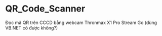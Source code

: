 # QR_Code_Scanner
Đọc mã QR trên CCCD bằng webcam Thronmax X1 Pro Stream Go (dùng VB.NET có được không?)
